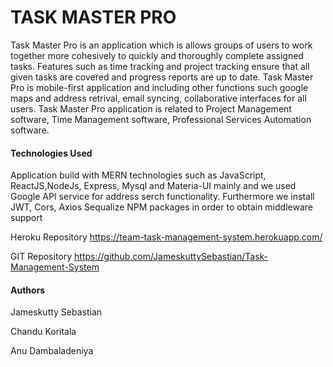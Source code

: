 # TASK MASTER PRO

<P> Task Master Pro is an application which is  allows groups of users to work together more cohesively to quickly and thoroughly complete assigned tasks. Features such as time tracking and project tracking ensure that all given tasks are covered and progress reports are up to date. Task Master Pro is mobile-first application and including other functions such google maps and address retrival, email syncing, collaborative interfaces for all users. Task Master Pro application is related to Project Management software, Time Management software, Professional Services Automation software. </P>

<H4> Technologies Used </H4>

<P> Application build with MERN technologies such as JavaScript, ReactJS,NodeJs, Express, Mysql and Materia-UI mainly and we used Google API service for address serch functionality. Furthermore we install JWT, Cors, Axios Sequalize NPM packages in order to obtain middleware support </P>


Heroku Repository  https://team-task-management-system.herokuapp.com/

GIT Repository  https://github.com/JameskuttySebastian/Task-Management-System

<H4> Authors </H4>

Jameskutty Sebastian

Chandu Koritala

Anu Dambaladeniya




